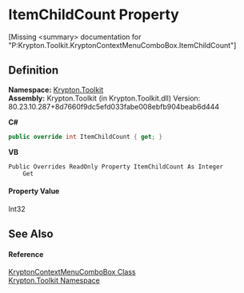# ItemChildCount Property


\[Missing &lt;summary&gt; documentation for "P:Krypton.Toolkit.KryptonContextMenuComboBox.ItemChildCount"\]



## Definition
**Namespace:** <a href="79d2eac2-21f4-54ff-7552-b20c33c30600.md">Krypton.Toolkit</a>  
**Assembly:** Krypton.Toolkit (in Krypton.Toolkit.dll) Version: 80.23.10.287+8d7660f9dc5efd033fabe008ebfb904beab6d444

**C#**
``` C#
public override int ItemChildCount { get; }
```
**VB**
``` VB
Public Overrides ReadOnly Property ItemChildCount As Integer
	Get
```



#### Property Value
Int32

## See Also


#### Reference
<a href="08b1cec6-5073-847d-cdd0-9b412d725ead.md">KryptonContextMenuComboBox Class</a>  
<a href="79d2eac2-21f4-54ff-7552-b20c33c30600.md">Krypton.Toolkit Namespace</a>  
